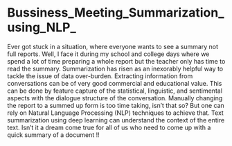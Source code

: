 # Bussiness_Meeting_Summarization_using_NLP_
Ever got stuck in a situation, where everyone wants to see a summary not full reports. Well, I face it during my school and college days where we spend a lot of time preparing a whole report but the teacher only has time to read the summary. Summarization has risen as an inexorably helpful way to tackle the issue of data over-burden. Extracting information from conversations can be of very good commercial and educational value. This can be done by feature capture of the statistical, linguistic, and sentimental aspects with the dialogue structure of the conversation. Manually changing the report to a summed up form is too time taking, isn’t that so? But one can rely on Natural Language Processing (NLP) techniques to achieve that. Text summarization using deep learning can understand the context of the entire text. Isn’t it a dream come true for all of us who need to come up with a quick summary of a document !!
